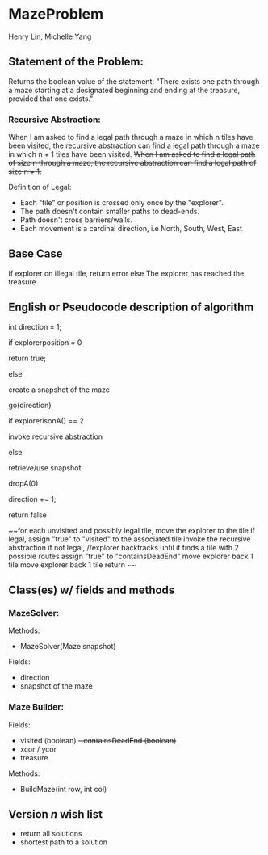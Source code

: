 # MazeProblem
Henry Lin, Michelle Yang

## Statement of the Problem:
Returns the boolean value of the statement:
"There exists one path through a maze
starting at a designated beginning
and ending at the treasure, provided that one exists."

### Recursive Abstraction:
When I am asked to find a legal path through a maze in which n tiles
have been visited, the recursive abstraction can find a legal path
through a maze in which n + 1 tiles have been visited. 
~~When I am asked to find a legal path of size n through a maze,
the recursive abstraction can find a legal path of size n + 1.~~

Definition of Legal:
- Each "tile" or position is crossed only once by the "explorer".
- The path doesn't contain smaller paths to dead-ends.
- Path doesn't cross barriers/walls.
- Each movement is a cardinal direction, i.e North, South, West, East

## Base Case
 If explorer on illegal tile,
 return error
 else
 The explorer has reached the treasure
 
## English or Pseudocode description of algorithm 

int direction = 1;

if explorerposition = 0

   return true;
 
else
   
   create a snapshot of the maze
   
   go(direction) <!--Updates the current instance of the maze -->
   
   if explorerisonA() == 2
   
   invoke recursive abstraction
   
   else
   
   retrieve/use snapshot <!--as new maze -->
   
   dropA(0) <!--I'm a bit iffy about this statement. If the maze has a long dead-end, once the explorer reaches the dead-end,
   it will retreive the snapshot, (one step backwards) and drop a wall there. It won't drop a wall on the step that confirms the dead-end. Should we be worried about it? It's just a nit-picky thing. -->
   
   direction += 1;

return false <!-- If on treasure, return true. Anything else should return false after invoking the MazeSolver method. -->

  ~~for each unvisited and possibly legal tile, 
    move the explorer to the tile 
    if legal, 
      assign "true" to "visited" to the associated tile
      invoke the recursive abstraction 
    if not legal, //explorer backtracks until it finds a tile with 2 possible routes 
      assign "true" to "containsDeadEnd"
      move explorer back 1 tile 
  move explorer back 1 tile
return ~~

## Class(es) w/ fields and methods 

### MazeSolver:
Methods:
- MazeSolver(Maze snapshot)

Fields:
- direction <!-- To iterate each direction the explorer should go -->
- snapshot of the maze


### Maze Builder: 
Fields: 
- visited (boolean) 
~~- containsDeadEnd (boolean)~~ 
- xcor / ycor 
- treasure

Methods: 
- BuildMaze(int row, int col) 

## Version *n* wish list  
  - return all solutions
  - shortest path to a solution 

